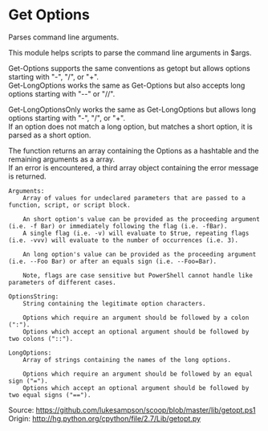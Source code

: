 # Get Options

Parses command line arguments.  

This module helps scripts to parse the command line arguments in $args.  

Get-Options supports the same conventions as getopt but allows options starting with "-", "/", or "+".  
Get-LongOptions works the same as Get-Options but also accepts long options starting with "--" or "//".  

Get-LongOptionsOnly works the same as Get-LongOptions but allows long options starting with "-", "/", or "+".  
If an option does not match a long option, but matches a short option, it is parsed as a short option.  

The function returns an array containing the Options as a hashtable and the remaining arguments as a array.  
If an error is encountered, a third array object containing the error message is returned.  

    Arguments:
        Array of values for undeclared parameters that are passed to a function, script, or script block.

        An short option's value can be provided as the proceeding argument (i.e. -f Bar) or immediately following the flag (i.e. -fBar).
        A single flag (i.e. -v) will evaluate to $true, repeating flags (i.e. -vvv) will evaluate to the number of occurrences (i.e. 3).

        An long option's value can be provided as the proceeding argument (i.e. --Foo Bar) or after an equals sign (i.e. --Foo=Bar).

        Note, flags are case sensitive but PowerShell cannot handle like parameters of different cases.

    OptionsString:
        String containing the legitimate option characters.

        Options which require an argument should be followed by a colon (":").
        Options which accept an optional argument should be followed by two colons ("::").

    LongOptions:
        Array of strings containing the names of the long options.

        Options which require an argument should be followed by an equal sign ("=").
        Options which accept an optional argument should be followed by two equal signs ("==").

Source: https://github.com/lukesampson/scoop/blob/master/lib/getopt.ps1  
Origin: http://hg.python.org/cpython/file/2.7/Lib/getopt.py  
